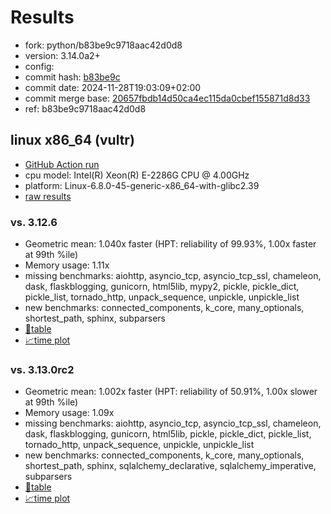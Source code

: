 # Results

- fork: python/b83be9c9718aac42d0d8
- version: 3.14.0a2+
- config: 
- commit hash: [b83be9c](https://github.com/python/cpython/commit/b83be9c)
- commit date: 2024-11-28T19:03:09+02:00
- commit merge base: [20657fbdb14d50ca4ec115da0cbef155871d8d33](https://github.com/python/cpython/commit/20657fbdb14d50ca4ec115da0cbef155871d8d33)
- ref: b83be9c9718aac42d0d8

## linux x86_64 (vultr)

- [GitHub Action run](https://github.com/facebookexperimental/free-threading-benchmarking/actions/runs/12076969482)
- cpu model: Intel(R) Xeon(R) E-2286G CPU @ 4.00GHz
- platform: Linux-6.8.0-45-generic-x86_64-with-glibc2.39
- [raw results](bm-20241128-vultr-x86_64-python-b83be9c9718aac42d0d8-3.14.0a2%2B-b83be9c.json)

### vs. 3.12.6

- Geometric mean: 1.040x faster (HPT: reliability of 99.93%, 1.00x faster at 99th %ile)
- Memory usage: 1.11x
- missing benchmarks: aiohttp, asyncio_tcp, asyncio_tcp_ssl, chameleon, dask, flaskblogging, gunicorn, html5lib, mypy2, pickle, pickle_dict, pickle_list, tornado_http, unpack_sequence, unpickle, unpickle_list
- new benchmarks: connected_components, k_core, many_optionals, shortest_path, sphinx, subparsers
- [📄table](bm-20241128-vultr-x86_64-python-b83be9c9718aac42d0d8-3.14.0a2%2B-b83be9c-vs-3.12.6.md)
- [📈time plot](bm-20241128-vultr-x86_64-python-b83be9c9718aac42d0d8-3.14.0a2%2B-b83be9c-vs-3.12.6.svg)

### vs. 3.13.0rc2

- Geometric mean: 1.002x faster (HPT: reliability of 50.91%, 1.00x slower at 99th %ile)
- Memory usage: 1.09x
- missing benchmarks: aiohttp, asyncio_tcp, asyncio_tcp_ssl, chameleon, dask, flaskblogging, gunicorn, html5lib, pickle, pickle_dict, pickle_list, tornado_http, unpack_sequence, unpickle, unpickle_list
- new benchmarks: connected_components, k_core, many_optionals, shortest_path, sphinx, sqlalchemy_declarative, sqlalchemy_imperative, subparsers
- [📄table](bm-20241128-vultr-x86_64-python-b83be9c9718aac42d0d8-3.14.0a2%2B-b83be9c-vs-3.13.0rc2.md)
- [📈time plot](bm-20241128-vultr-x86_64-python-b83be9c9718aac42d0d8-3.14.0a2%2B-b83be9c-vs-3.13.0rc2.svg)

